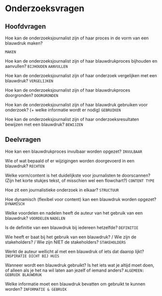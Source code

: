 # Onderzoeksvragen

## Hoofdvragen
Hoe kan de onderzoeksjournalist zijn of haar proces in de vorm van een blauwdruk maken?

`MAKEN`

Hoe kan de onderzoeksjournalist zijn of haar blauwdrukproces bijhouden en aanvullen?
`BIJHOUDEN` `AANVULLEN`


Hoe kan de onderzoeksjournalist zijn of haar onderzoek vergelijken met een blauwdruk?
`VERGELIJKEN`

Hoe kan de onderzoeksjournalist zijn of haar blauwdrukproces doorgronden?
`DOORGRONDEN`

Hoe kan de onderzoeksjournalist zijn of haar blauwdruk gebruiken voor onderzoek? (+ welke informatie wordt er nodig)
`GEBRUIKEN`
  

Hoe kan de onderzoeksjournalist zijn of haar onderzoeksresultaten bewijzen met een blauwdruk? 
`BEWIJZEN` 

## Deelvragen
Hoe kan een blauwdrukproces invulbaar worden opgezet?
`INVULBAAR` 

Wie of wat bepaald of er wijzigingen worden doorgevoerd in een blauwdruk?
`RECHTEN`

Welke vorm/content is het duidelijkste voor journalisten te doorscannen? (Zijn het korte stukjes tekst, of misschien wel een flowchart?)
`CONTENT TYPE`


Hoe zit een journalistieke onderzoek in elkaar?
`STRUCTUUR`
 

Hoe dynamisch (flexibel voor content) kan een blauwdruk worden opgezet?
`DYNAMISCH`
 

Welke voordelen en nadelen heeft de auteur van het gebruik van een blauwdruk?
`VOORDELEN` `NADELEN`

Is de definitie van een blauwdruk bij iedereen hetzelfde?
`DEFINITIE`

Wie heeft er baat bij het gebruik van een blauwdruk? / Wie zijn de stakeholders? / Wie zijn NIET de stakeholders?
`STAKEHOLDERS`


Werkt de auteur wellicht al met een blauwdruk of iets dat daarop lijkt?
`INSPIRATIE DICHT BIJ HUIS`

Wanneer wordt een blauwdruk gebruikt? Is het iets wat je altijd moet doen, of alleen als je het na wil laten aan jezelf of iemand anders?
`ALGEMEEN: GEBRUIK BLAUWDRUK`


Welke informatie moet een blauwdruk bevatten om gebruikt te kunnen worden?
`INFORMATIE & GEBRUIK`
